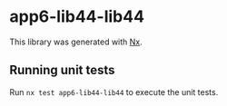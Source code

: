 # app6-lib44-lib44

This library was generated with [Nx](https://nx.dev).

## Running unit tests

Run `nx test app6-lib44-lib44` to execute the unit tests.
